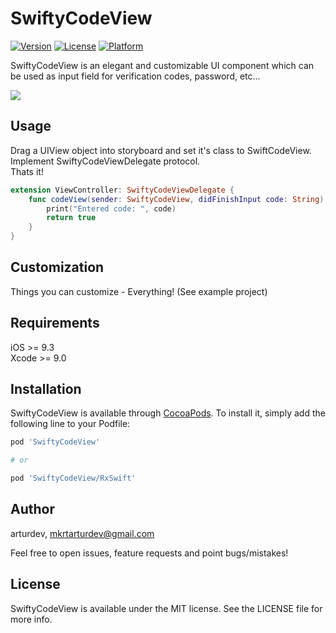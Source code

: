 # SwiftyCodeView

[![Version](https://img.shields.io/cocoapods/v/SwiftyCodeView.svg?style=flat)](https://cocoapods.org/pods/SwiftyCodeView)
[![License](https://img.shields.io/cocoapods/l/SwiftyCodeView.svg?style=flat)](https://cocoapods.org/pods/SwiftyCodeView)
[![Platform](https://img.shields.io/cocoapods/p/SwiftyCodeView.svg?style=flat)](https://cocoapods.org/pods/SwiftyCodeView)

SwiftyCodeView is an elegant and customizable UI component which can be used as input field for verification codes, password, etc...

<img src="https://raw.githubusercontent.com/arturdev/SwiftyCodeView/master/demo.gif">

## Usage
Drag a UIView object into storyboard and set it's class to SwiftCodeView.
<br>Implement SwiftyCodeViewDelegate protocol.
<br>Thats it!

```Swift
extension ViewController: SwiftyCodeViewDelegate {
    func codeView(sender: SwiftyCodeView, didFinishInput code: String) -> Bool {
        print("Entered code: ", code)
        return true
    }
}
```

## Customization
Things you can customize - Everything! (See example project)

## Requirements

iOS >= 9.3
<br>Xcode >= 9.0

## Installation

SwiftyCodeView is available through [CocoaPods](https://cocoapods.org). To install
it, simply add the following line to your Podfile:

```ruby
pod 'SwiftyCodeView'

# or 

pod 'SwiftyCodeView/RxSwift'

```

## Author

arturdev, mkrtarturdev@gmail.com

Feel free to open issues, feature requests and point bugs/mistakes!

## License

SwiftyCodeView is available under the MIT license. See the LICENSE file for more info.
